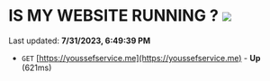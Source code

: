 # IS MY WEBSITE RUNNING ? [![](https://img.shields.io/static/v1?label=Sponsor&message=%E2%9D%A4&logo=GitHub&color=%23fe8e86)](https://github.com/sponsors/<username>)

Last updated: **7/31/2023, 6:49:39 PM**

- `GET` [https://youssefservice.me](https://youssefservice.me) - **Up** (621ms)
